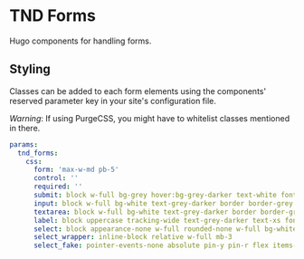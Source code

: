 # TND Forms

Hugo components for handling forms.

## Styling

Classes can be added to each form elements using the components' reserved parameter key in your site's configuration file.

_Warning_: If using PurgeCSS, you might have to whitelist classes mentioned in there.

```yaml
params:
  tnd_forms:
    css:
      form: 'max-w-md pb-5'
      control: ''
      required: ''
      submit: block w-full bg-grey hover:bg-grey-darker text-white font-bold py-3 px-4 focus:outline-none focus:shadow-outline
      input: block w-full bg-white text-grey-darker border border-grey py-3 px-4 mb-3 leading-tight focus:outline-none
      textarea: block w-full bg-white text-grey-darker border border-grey py-3 px-4 mb-3 leading-tight focus:outline-none h-48
      label: block uppercase tracking-wide text-grey-darker text-xs font-bold mb-2
      select: block appearance-none w-full rounded-none w-full bg-white text-grey-darker border border-grey py-3 px-4 leading-tight focus:outline-none focus:outline-none focus:shadow-outline
      select_wrapper: inline-block relative w-full mb-3
      select_fake: pointer-events-none absolute pin-y pin-r flex items-center px-2 text-grey-darker
```
